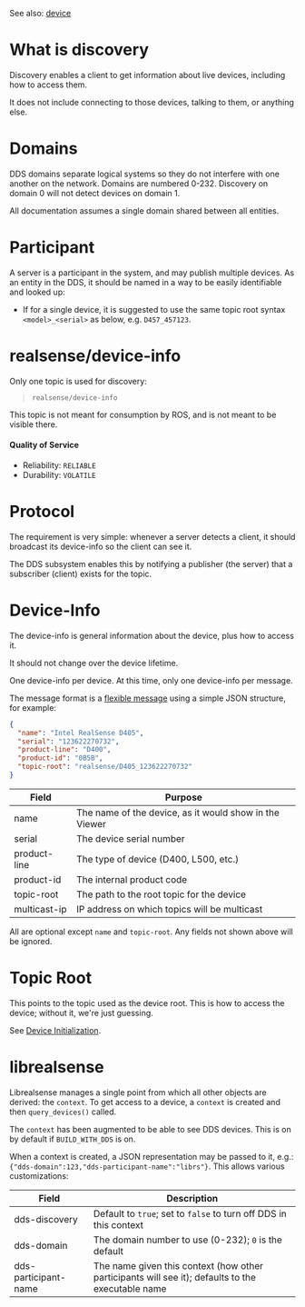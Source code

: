 
See also: [device](device.md)


# What is discovery

Discovery enables a client to get information about live devices, including how to access them.

It does not include connecting to those devices, talking to them, or anything else.


# Domains

DDS domains separate logical systems so they do not interfere with one another on the network. Domains are numbered 0-232. Discovery on domain 0 will not detect devices on domain 1.

All documentation assumes a single domain shared between all entities.


# Participant

A server is a participant in the system, and may publish multiple devices. As an entity in the DDS, it should be named in a way to be easily identifiable and looked up:

- If for a single device, it is suggested to use the same topic root syntax `<model>_<serial>` as below, e.g. `D457_457123`.


# realsense/device-info

Only one topic is used for discovery:

>`realsense/device-info`

This topic is not meant for consumption by ROS, and is not meant to be visible there.


#### Quality of Service

- Reliability: `RELIABLE`
- Durability: `VOLATILE`


# Protocol

The requirement is very simple: whenever a server detects a client, it should broadcast its device-info so the client can see it.

The DDS subsystem enables this by notifying a publisher (the server) that a subscriber (client) exists for the topic.


# Device-Info

The device-info is general information about the device, plus how to access it.

It should not change over the device lifetime.

One device-info per device. At this time, only one device-info per message.

The message format is a [flexible message](../include/realdds/topics/flexible/) using a simple JSON structure, for example:

```JSON
{
  "name": "Intel RealSense D405",
  "serial": "123622270732",
  "product-line": "D400",
  "product-id": "0B5B",
  "topic-root": "realsense/D405_123622270732"
}
```

| Field        | Purpose                                                |
|--------------|--------------------------------------------------------|
| name         | The name of the device, as it would show in the Viewer |
| serial       | The device serial number                               |
| product-line | The type of device (D400, L500, etc.)                  |
| product-id   | The internal product code                              |
| topic-root   | The path to the root topic for the device              |
| multicast-ip | IP address on which topics will be multicast           |

All are optional except `name` and `topic-root`. Any fields not shown above will be ignored.


# Topic Root

This points to the topic used as the device root. This is how to access the device; without it, we're just guessing.

See [Device Initialization](initialization.md).


# librealsense

Librealsense manages a single point from which all other objects are derived: the `context`. To get access to a device, a `context` is created and then `query_devices()` called.

The `context` has been augmented to be able to see DDS devices. This is on by default if `BUILD_WITH_DDS` is on.

When a context is created, a JSON representation may be passed to it, e.g.: `{"dds-domain":123,"dds-participant-name":"librs"}`. This allows various customizations:

| Field                | Description                            |
|----------------------|------------------------------------------------------|
| dds-discovery        | Default to `true`; set to `false` to turn off DDS in this context
| dds-domain           | The domain number to use (0-232); `0` is the default
| dds-participant-name | The name given this context (how other participants will see it); defaults to the executable name
